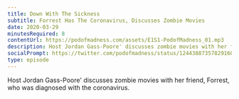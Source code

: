 ```yaml
---
title: Down With The Sickness
subtitle: Forrest Has The Coronavirus, Discusses Zombie Movies
date: 2020-03-29
minutesRequired: 8
contentUrl: https://podofmadness.com/assets/E1S1-PodofMadness_01.mp3
description: Host Jordan Gass-Poore' discusses zombie movies with her friend, Forrest, who was diagnosed with the coronavirus.
socialPrompt: https://twitter.com/podofmadness/status/1244388735782916098?ref_src=twsrc%5Etfw
type: episode
---
```


Host Jordan Gass-Poore' discusses zombie movies with her friend,
Forrest, who was diagnosed with the coronavirus.

